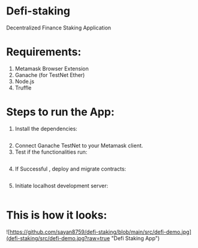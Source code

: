 # Defi-staking
 Decentralized Finance Staking Application

# Requirements:
  1. Metamask Browser Extension
  2. Ganache (for TestNet Ether)
  3. Node.js 
  4. Truffle 

# Steps to run the App:
  1. Install the dependencies:
     ~~~ npm install ~~~
  2. Connect Ganache TestNet to your Metamask client.
  3. Test if the functionalities run:
     ~~~ truffle test ~~~
  4. If Successful , deploy and migrate contracts:
     ~~~ truffle migrate --reset ~~~
  5. Initiate localhost development server:
     ~~~ npm run start ~~~
  # This is how it looks:
   ![https://github.com/sayan8759/defi-staking/blob/main/src/defi-demo.jpg](defi-staking/src/defi-demo.jpg?raw=true "Defi Staking App")
  
